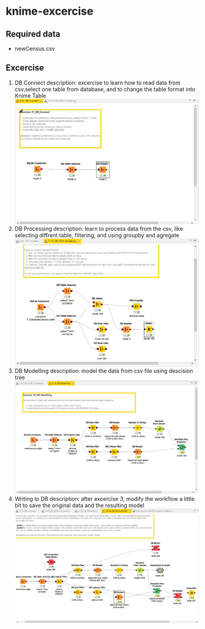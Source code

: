 # knime-excercise
## Required data
* newCensus.csv
## Excercise 
1. DB Connect
  description: excercise to learn how to read data from csv,select one table from database, and to change the table format into Knime Table
  ![](https://github.com/adhityairvan/knime-excercise/raw/master/Annotation%202020-03-17%20234247.jpg)
2. DB Processing
  description: learn to process data from the csv, like selecting diffrent table, filtering, and using groupby and agregate
  ![](https://github.com/adhityairvan/knime-excercise/raw/master/Annotation%202020-03-17%20234230.jpg)
3. DB Modelling
  description: model the data from csv file using descision tree
  ![](https://github.com/adhityairvan/knime-excercise/raw/master/Annotation%202020-03-18%20053944.jpg)
4. Writing to DB
  description: after excercise 3, modify the workflow a little bit to save the original data and the resulting model
  ![](https://github.com/adhityairvan/knime-excercise/raw/master/Annotation%202020-03-18%20001354.jpg)
